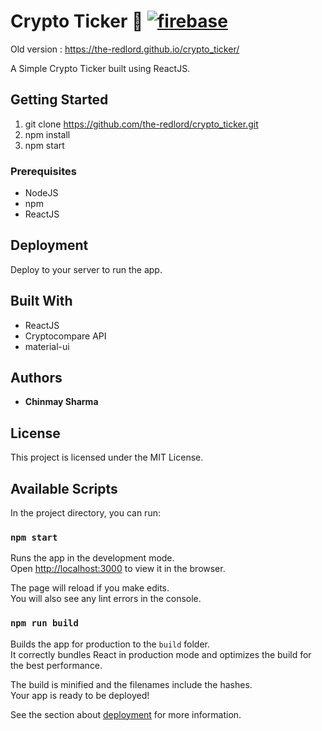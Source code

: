 # Crypto Ticker :rocket: [![firebase](https://img.shields.io/badge/firebase-deployed-FFCA28?logo=firebase)](https://cryptrack.web.app/)

Old version : https://the-redlord.github.io/crypto_ticker/

A Simple Crypto Ticker built using ReactJS.

## Getting Started

1. git clone https://github.com/the-redlord/crypto_ticker.git
2. npm install
4. npm start

### Prerequisites

* NodeJS
* npm
* ReactJS

## Deployment

Deploy to your server to run the app. 

## Built With

* ReactJS
* Cryptocompare API
* material-ui

## Authors

* **Chinmay Sharma**

## License

This project is licensed under the MIT License.

## Available Scripts

In the project directory, you can run:

### `npm start`

Runs the app in the development mode.<br />
Open [http://localhost:3000](http://localhost:3000) to view it in the browser.

The page will reload if you make edits.<br />
You will also see any lint errors in the console.

### `npm run build`

Builds the app for production to the `build` folder.<br />
It correctly bundles React in production mode and optimizes the build for the best performance.

The build is minified and the filenames include the hashes.<br />
Your app is ready to be deployed!

See the section about [deployment](https://facebook.github.io/create-react-app/docs/deployment) for more information.
